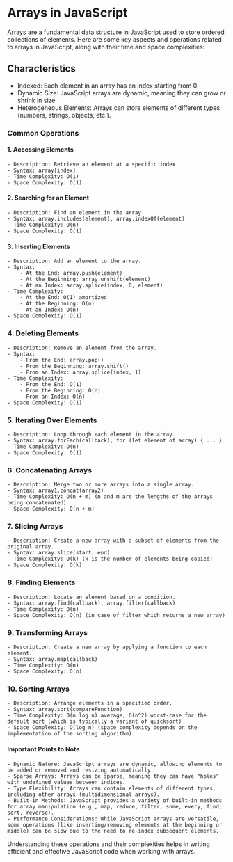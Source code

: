 # Arrays in JavaScript

Arrays are a fundamental data structure in JavaScript used to store ordered collections of elements. Here are some key aspects and operations related to arrays in JavaScript, along with their time and space complexities:

## Characteristics

- Indexed: Each element in an array has an index starting from 0.
- Dynamic Size: JavaScript arrays are dynamic, meaning they can grow or shrink in size.
- Heterogeneous Elements: Arrays can store elements of different types (numbers, strings, objects, etc.).

### Common Operations

#### 1. Accessing Elements

    - Description: Retrieve an element at a specific index.
    - Syntax: array[index]
    - Time Complexity: O(1)
    - Space Complexity: O(1)

#### 2. Searching for an Element

    - Description: Find an element in the array.
    - Syntax: array.includes(element), array.indexOf(element)
    - Time Complexity: O(n)
    - Space Complexity: O(1)

#### 3. Inserting Elements

    - Description: Add an element to the array.
    - Syntax:
        - At the End: array.push(element)
        - At the Beginning: array.unshift(element)
        - At an Index: array.splice(index, 0, element)
    - Time Complexity:
        - At the End: O(1) amortized
        - At the Beginning: O(n)
        - At an Index: O(n)
    - Space Complexity: O(1)

### 4. Deleting Elements

    - Description: Remove an element from the array.
    - Syntax:
        - From the End: array.pop()
        - From the Beginning: array.shift()
        - From an Index: array.splice(index, 1)
    - Time Complexity:
        - From the End: O(1)
        - From the Beginning: O(n)
        - From an Index: O(n)
    - Space Complexity: O(1)

### 5. Iterating Over Elements

    - Description: Loop through each element in the array.
    - Syntax: array.forEach(callback), for (let element of array) { ... }
    - Time Complexity: O(n)
    - Space Complexity: O(1)

### 6. Concatenating Arrays

    - Description: Merge two or more arrays into a single array.
    - Syntax: array1.concat(array2)
    - Time Complexity: O(n + m) (n and m are the lengths of the arrays being concatenated)
    - Space Complexity: O(n + m)

### 7. Slicing Arrays

    - Description: Create a new array with a subset of elements from the original array.
    - Syntax: array.slice(start, end)
    - Time Complexity: O(k) (k is the number of elements being copied)
    - Space Complexity: O(k)

### 8. Finding Elements

    - Description: Locate an element based on a condition.
    - Syntax: array.find(callback), array.filter(callback)
    - Time Complexity: O(n)
    - Space Complexity: O(n) (in case of filter which returns a new array)

### 9. Transforming Arrays

    - Description: Create a new array by applying a function to each element.
    - Syntax: array.map(callback)
    - Time Complexity: O(n)
    - Space Complexity: O(n)

### 10. Sorting Arrays

    - Description: Arrange elements in a specified order.
    - Syntax: array.sort(compareFunction)
    - Time Complexity: O(n log n) average, O(n^2) worst-case for the default sort (which is typically a variant of quicksort)
    - Space Complexity: O(log n) (space complexity depends on the implementation of the sorting algorithm)

#### Important Points to Note

    - Dynamic Nature: JavaScript arrays are dynamic, allowing elements to be added or removed and resizing automatically.
    - Sparse Arrays: Arrays can be sparse, meaning they can have "holes" with undefined values between indices.
    - Type Flexibility: Arrays can contain elements of different types, including other arrays (multidimensional arrays).
    - Built-in Methods: JavaScript provides a variety of built-in methods for array manipulation (e.g., map, reduce, filter, some, every, find, sort, reverse).
    - Performance Considerations: While JavaScript arrays are versatile, some operations (like inserting/removing elements at the beginning or middle) can be slow due to the need to re-index subsequent elements.

Understanding these operations and their complexities helps in writing efficient and effective JavaScript code when working with arrays.

